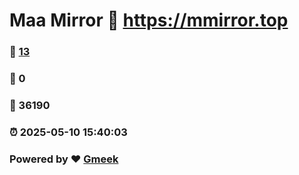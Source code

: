 # Maa Mirror :link: https://mmirror.top 
### :page_facing_up: [13](https://mmirror.top/tag.html) 
### :speech_balloon: 0 
### :hibiscus: 36190 
### :alarm_clock: 2025-05-10 15:40:03 
### Powered by :heart: [Gmeek](https://github.com/Meekdai/Gmeek)

